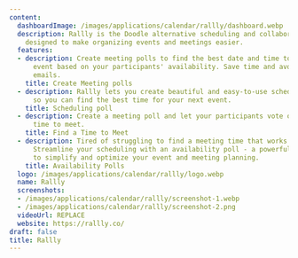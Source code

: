 ```yaml
---
content:
  dashboardImage: /images/applications/calendar/rallly/dashboard.webp
  description: Rallly is the Doodle alternative scheduling and collaboration tool
    designed to make organizing events and meetings easier.
  features:
  - description: Create meeting polls to find the best date and time to organize an
      event based on your participants' availability. Save time and avoid back-and-forth
      emails.
    title: Create Meeting polls
  - description: Rallly lets you create beautiful and easy-to-use scheduling polls
      so you can find the best time for your next event.
    title: Scheduling poll
  - description: Create a meeting poll and let your participants vote on the best
      time to meet.
    title: Find a Time to Meet
  - description: Tired of struggling to find a meeting time that works for everyone?
      Streamline your scheduling with an availability poll - a powerful tool designed
      to simplify and optimize your event and meeting planning.
    title: Availability Polls
  logo: /images/applications/calendar/rallly/logo.webp
  name: Rallly
  screenshots:
  - /images/applications/calendar/rallly/screenshot-1.webp
  - /images/applications/calendar/rallly/screenshot-2.png
  videoUrl: REPLACE
  website: https://rallly.co/
draft: false
title: Rallly
---
```


